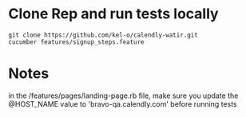 # Clone Rep and run tests locally
```
git clone https://github.com/kel-o/calendly-watir.git
cucumber features/signup_steps.feature
```

# Notes
in the /features/pages/landing-page.rb file, make sure you update the @HOST_NAME value to 'bravo-qa.calendly.com' before running tests